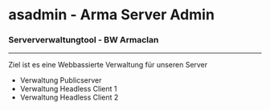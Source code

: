 # asadmin - Arma Server Admin

### Serververwaltungtool - BW Armaclan
***
Ziel ist es eine Webbassierte Verwaltung für unseren Server
* Verwaltung Publicserver
* Verwaltung Headless Client 1
* Verwaltung Headless Client 2
